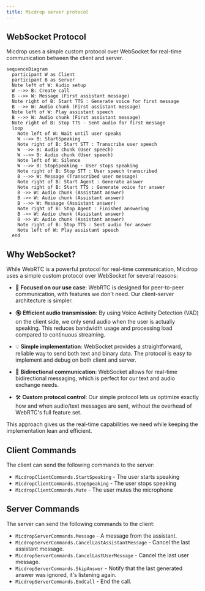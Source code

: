 ```yaml
---
title: Micdrop server protocol
---
```


## WebSocket Protocol

Micdrop uses a simple custom protocol over WebSocket for real-time communication between the client and server.

```mermaid
sequenceDiagram
  participant W as Client
  participant B as Server
  Note left of W: Audio setup
  W -->> B: Create call
  B -->> W: Message (First assistant message)
  Note right of B: Start TTS : Generate voice for first message
  B -->> W: Audio chunk (First assistant message)
  Note left of W: Play assistant speech
  B -->> W: Audio chunk (First assistant message)
  Note right of B: Stop TTS - Sent audio for first message
  loop
    Note left of W: Wait until user speaks
    W -->> B: StartSpeaking
    Note right of B: Start STT : Transcribe user speech
    W -->> B: Audio chunk (User speech)
    W -->> B: Audio chunk (User speech)
    Note left of W: Silence
    W -->> B: StopSpeaking - User stops speaking
    Note right of B: Stop STT : User speech transcribed
    B -->> W: Message (Transcribed user message)
    Note right of B: Start Agent : Generate answer
    Note right of B: Start TTS : Generate voice for answer
    B ->> W: Audio chunk (Assistant answer)
    B ->> W: Audio chunk (Assistant answer)
    B -->> W: Message (Assistant answer)
    Note right of B: Stop Agent : Finished answering
    B ->> W: Audio chunk (Assistant answer)
    B ->> W: Audio chunk (Assistant answer)
    Note right of B: Stop TTS : Sent audio for answer
    Note left of W: Play assistant speech
  end
```

## Why WebSocket?

While WebRTC is a powerful protocol for real-time communication, Micdrop uses a simple custom protocol over WebSocket for several reasons:

- 🎯 **Focused on our use case**: WebRTC is designed for peer-to-peer communication, with features we don't need. Our client-server architecture is simpler.

- 🔇 **Efficient audio transmission**: By using Voice Activity Detection (VAD) on the client side, we only send audio when the user is actually speaking. This reduces bandwidth usage and processing load compared to continuous streaming.

- 💡 **Simple implementation**: WebSocket provides a straightforward, reliable way to send both text and binary data. The protocol is easy to implement and debug on both client and server.

- 🔄 **Bidirectional communication**: WebSocket allows for real-time bidirectional messaging, which is perfect for our text and audio exchange needs.

- 🛠️ **Custom protocol control**: Our simple protocol lets us optimize exactly how and when audio/text messages are sent, without the overhead of WebRTC's full feature set.

This approach gives us the real-time capabilities we need while keeping the implementation lean and efficient.

## Client Commands

The client can send the following commands to the server:

- `MicdropClientCommands.StartSpeaking` - The user starts speaking
- `MicdropClientCommands.StopSpeaking` - The user stops speaking
- `MicdropClientCommands.Mute` - The user mutes the microphone

## Server Commands

The server can send the following commands to the client:

- `MicdropServerCommands.Message` - A message from the assistant.
- `MicdropServerCommands.CancelLastAssistantMessage` - Cancel the last assistant message.
- `MicdropServerCommands.CancelLastUserMessage` - Cancel the last user message.
- `MicdropServerCommands.SkipAnswer` - Notify that the last generated answer was ignored, it's listening again.
- `MicdropServerCommands.EndCall` - End the call.
